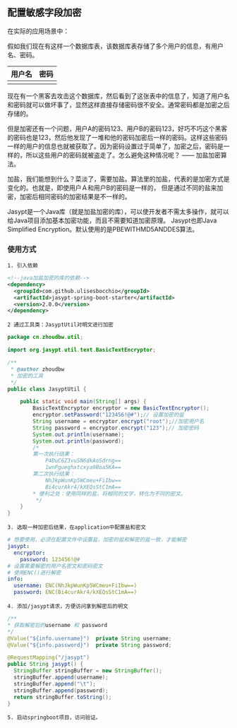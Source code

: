 ## 配置敏感字段加密

在实际的应用场景中：

假如我们现在有这样一个数据库表，该数据库表存储了多个用户的信息，有用户名、密码。

| 用户名 | 密码 |
| :----: | :--: |
|        |      |

现在有一个黑客去攻击这个数据库，然后看到了这张表中的信息了，知道了用户名和密码就可以做坏事了，显然这样直接存储密码很不安全。通常密码都是加密之后存储的。

但是加密还有一个问题，用户A的密码123、用户B的密码123，好巧不巧这个黑客的密码也是123，然后他发现了一堆和他的密码加密后一样的密码。这样这些密码一样的用户的信息也就被获取了。因为密码设置过于简单了，加密之后，密码是一样的，所以这些用户的密码就被盗走了。怎么避免这种情况呢？ —— 加盐加密算法。

加盐，我们能想到什么？菜淡了，需要加盐。算法里的加盐，代表的是加密方式是变化的。也就是，即使用户Ａ和用户B的密码是一样的， 但是通过不同的盐来加密，加密后相同密码的加密结果是不一样的。 

Jasypt是一个Java库（就是加盐加密的库），可以使开发者不需太多操作，就可以给Java项目添加基本加密功能，而且不需要知道加密原理。 Jasypt也即Java Simplified Encryption。默认使用的是PBEWITHMD5ANDDES算法。 

### 使用方式

`1. 引入依赖`

```xml
<!--java加盐加密的库的依赖-->
<dependency>
  <groupId>com.github.ulisesbocchio</groupId>
  <artifactId>jasypt-spring-boot-starter</artifactId>
  <version>2.0.0</version>
</dependency>
```

`2 通过工具类：JasyptUtil对明文进行加密`

```java
package cn.zhoudbw.util;

import org.jasypt.util.text.BasicTextEncryptor;

/**
 * @author zhoudbw
 * 加密的工具
 */
public class JasyptUtil {

    public static void main(String[] args) {
        BasicTextEncryptor encryptor = new BasicTextEncryptor();
        encryptor.setPassword("123456!@#");// 设置加密的盐
        String username = encryptor.encrypt("root");//加密用户名
        String password = encryptor.encrypt("123");// 加密密码
        System.out.println(username);
        System.out.println(password);
        /*
        第一次执行结果：
            P4DuC6Z3vuSN6dkAoSdrng==
            1wnPgueghxtcxya9Boa5KA==
        第二次执行结果：
            NhJkpWunKp5WCmeu+FiIbw==
            Bi4curAkr4/kXEQsStC1mA==
        * 便利之处：使用同样的盐，将相同的文字，转化为不同的密文。
         */
    }
}
```

`3. 选取一种加密后结果，在application中配置盐和密文`

```yaml
# 想要使用，必须在配置文件中设置盐，加密的盐和解密的盐一致，才能解密
jasypt:
  encryptor:
    password: 123456!@#
# 设置需要解密的用户名密文和密码密文
# 使用ENC()进行解密
info:
  username: ENC(NhJkpWunKp5WCmeu+FiIbw==)
  password: ENC(Bi4curAkr4/kXEQsStC1mA==)
```

`4. 添加/jasypt请求，方便访问拿到解密后的明文`

```java
/**
* 获取解密后的username 和 password
*/
@Value("${info.username}")  private String username;
@Value("${info.password}")  private String password;

@RequestMapping("/jasypt")
public String jasypt() {
  StringBuffer stringBuffer = new StringBuffer();
  stringBuffer.append(username);
  stringBuffer.append("\t");
  stringBuffer.append(password);
  return stringBuffer.toString();
}
```

`5. 启动springboot项目，访问验证。`